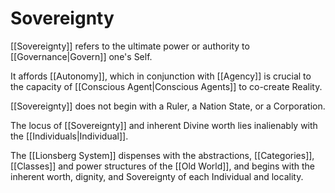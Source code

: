 # Sovereignty

[[Sovereignty]] refers to the ultimate power or authority to [[Governance|Govern]] one's Self. 

It affords [[Autonomy]], which in conjunction with [[Agency]] is crucial to the capacity of [[Conscious Agent|Conscious Agents]] to co-create Reality.  

[[Sovereignty]] does not begin with a Ruler, a Nation State, or a Corporation.  

The locus of [[Sovereignty]] and inherent Divine worth lies inalienably with the [[Individuals|Individual]]. 

The [[Lionsberg System]] dispenses with the abstractions, [[Categories]], [[Classes]] and power structures of the [[Old World]], and begins with the inherent worth, dignity, and Sovereignty of each Individual and locality. 

